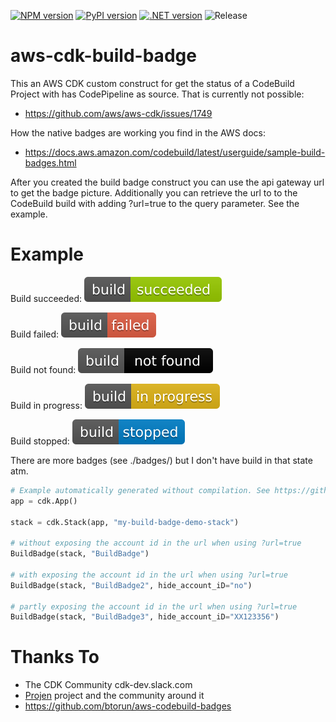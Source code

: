 [![NPM version](https://badge.fury.io/js/aws-cdk-build-badge.svg)](https://badge.fury.io/js/aws-cdk-build-badge)
[![PyPI version](https://badge.fury.io/py/aws-cdk-build-badge.svg)](https://badge.fury.io/py/aws-cdk-build-badge)
[![.NET version](https://img.shields.io/nuget/v/com.github.mmuller88.awsCdkBuildBadge.svg?style=flat-square)](https://www.nuget.org/packages/com.github.mmuller88.awsCdkBuildBadge/)
![Release](https://github.com/mmuller88/aws-cdk-build-badge/workflows/Release/badge.svg)

# aws-cdk-build-badge

This an AWS CDK custom construct for get the status of a CodeBuild Project with has CodePipeline as source. That is currently not possible:

* https://github.com/aws/aws-cdk/issues/1749

How the native badges are working you find in the AWS docs:

* https://docs.aws.amazon.com/codebuild/latest/userguide/sample-build-badges.html

After you created the build badge construct you can use the api gateway url to get the badge picture. Additionally you can retrieve the url to to the CodeBuild build with adding ?url=true to the query parameter. See the example.

# Example

Build succeeded: [![CodeBuild test build](https://raw.githubusercontent.com/mmuller88/aws-cdk-build-badge/master/badges/succeeded.svg)](https://fktijpwdng.execute-api.eu-central-1.amazonaws.com/prod/?projectName=PipelineCustomStageprodTest-Fdei5bm2ulR6&url=true)

Build failed: [![CodeBuild test build](https://raw.githubusercontent.com/mmuller88/aws-cdk-build-badge/master/badges/failed.svg)](https://fktijpwdng.execute-api.eu-central-1.amazonaws.com/prod/?projectName=PipelineCustomStageprodTest-Fdei5bm2ulR6&url=true)

Build not found: [![CodeBuild test build](https://raw.githubusercontent.com/mmuller88/aws-cdk-build-badge/master/badges/not_found.svg)](https://fktijpwdng.execute-api.eu-central-1.amazonaws.com/prod/?projectName=123&url=true)

Build in progress: [![CodeBuild test build](https://raw.githubusercontent.com/mmuller88/aws-cdk-build-badge/master/badges/in_progress.svg)](https://fktijpwdng.execute-api.eu-central-1.amazonaws.com/prod/?projectName=PipelineCustomStageprodTest-Fdei5bm2ulR6&url=true)

Build stopped: [![CodeBuild test build](https://raw.githubusercontent.com/mmuller88/aws-cdk-build-badge/master/badges/stopped.svg)](https://fktijpwdng.execute-api.eu-central-1.amazonaws.com/prod/?projectName=PipelineCustomStageprodTest-Fdei5bm2ulR6&url=true)

There are more badges (see ./badges/) but I don't have build in that state atm.

```python
# Example automatically generated without compilation. See https://github.com/aws/jsii/issues/826
app = cdk.App()

stack = cdk.Stack(app, "my-build-badge-demo-stack")

# without exposing the account id in the url when using ?url=true
BuildBadge(stack, "BuildBadge")

# with exposing the account id in the url when using ?url=true
BuildBadge(stack, "BuildBadge2", hide_account_iD="no")

# partly exposing the account id in the url when using ?url=true
BuildBadge(stack, "BuildBadge3", hide_account_iD="XX123356")
```

# Thanks To

* The CDK Community cdk-dev.slack.com
* [Projen](https://github.com/projen/projen) project and the community around it
* https://github.com/btorun/aws-codebuild-badges
